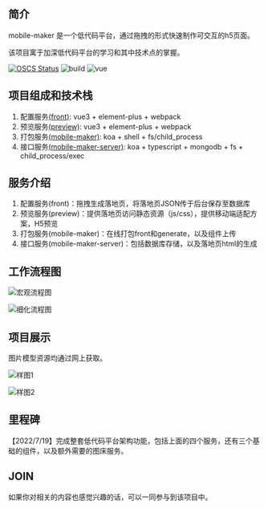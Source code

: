 ## 简介

mobile-maker 是一个低代码平台，通过拖拽的形式快速制作可交互的h5页面。

该项目寓于加深低代码平台的学习和其中技术点的掌握。  

[![OSCS Status](https://www.oscs1024.com/platform/badge/iamwhj/mobile-maker-server.svg?size=small)](https://www.oscs1024.com/project/iamwhj/mobile-maker-server?ref=badge_small) ![build](https://img.shields.io/github/license/iamwhj/mobile-maker) ![vue](https://img.shields.io/github/languages/top/iamwhj/mobile-maker)

## 项目组成和技术栈

1. 配置服务[(front)](https://github.com/iamwhj/mobile-maker/tree/master/packages/front): vue3 + element-plus + webpack
2. 预览服务[(preview)](https://github.com/iamwhj/mobile-maker/tree/master/packages/generate): vue3 + element-plus + webpack
3. 打包服务[(mobile-maker)](https://github.com/iamwhj/mobile-maker): koa + shell + fs/child_process
4. 接口服务[(mobile-maker-server)](https://github.com/iamwhj/mobile-maker-server): koa + typescript + mongodb + fs + child_process/exec

## 服务介绍

1. 配置服务(front)：拖拽生成落地页，将落地页JSON传于后台保存至数据库
2. 预览服务(preview)：提供落地页访问静态资源（js/css），提供移动端适配方案，H5预览
3. 打包服务(mobile-maker)：在线打包front和generate，以及组件上传
4. 接口服务(mobile-maker-server)：包括数据库存储，以及落地页html的生成

## 工作流程图

![宏观流程图](http://121.37.148.236:3301/image/upload_dd8998d639c6ca84eb4156cdda9e02ba.jpg)

![细化流程图](http://121.37.148.236:3301/image/upload_79e3455c3d126b02e7eaef6d7874b2ff.jpg)

## 项目展示

图片模型资源均通过网上获取。

![样图1](https://s1.ax1x.com/2022/07/05/jtvfAJ.jpg)

![样图2](https://s1.ax1x.com/2022/07/05/jtvjNd.jpg)

## 里程碑

【2022/7/19】完成整套低代码平台架构功能，包括上面的四个服务，还有三个基础的组件，以及额外需要的图床服务。  

## JOIN

如果你对相关的内容也感觉兴趣的话，可以一同参与到该项目中。
